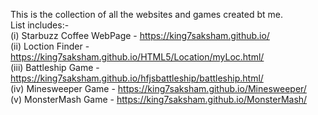 This is the collection of all the websites and games created bt me.<br/>
List includes:- <br/>
(i) Starbuzz Coffee WebPage - https://king7saksham.github.io/ <br>
(ii) Loction Finder - https://king7saksham.github.io/HTML5/Location/myLoc.html/ <br>
(iii) Battleship Game - https://king7saksham.github.io/hfjsbattleship/battleship.html/ <br>
(iv) Minesweeper Game - https://king7saksham.github.io/Minesweeper/ <br>
(v) MonsterMash Game - https://king7saksham.github.io/MonsterMash/ <br>
